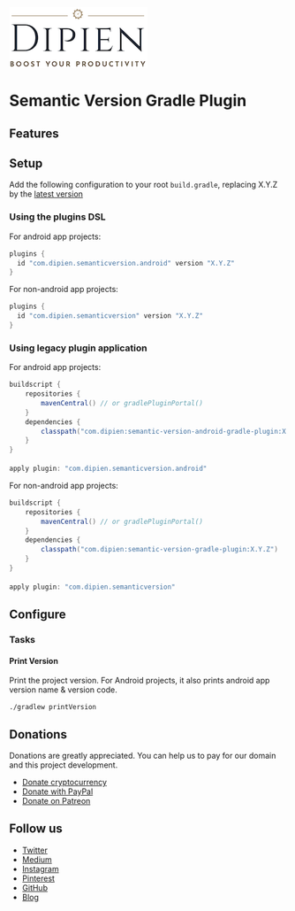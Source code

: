[![Dipien](https://raw.githubusercontent.com/dipien/dipien-component-builder/master/.github/dipien_logo.png)](http://www.dipien.com)

# Semantic Version Gradle Plugin

## Features

## Setup

Add the following configuration to your root `build.gradle`, replacing X.Y.Z by the [latest version](https://github.com/dipien/semantic-version-gradle-plugin/releases/latest)

### Using the plugins DSL

For android app projects:
```groovy
plugins {
  id "com.dipien.semanticversion.android" version "X.Y.Z"
}
```

For non-android app projects:

```groovy
plugins {
  id "com.dipien.semanticversion" version "X.Y.Z"
}
```

### Using legacy plugin application

For android app projects:

```groovy
buildscript {
    repositories {
        mavenCentral() // or gradlePluginPortal()
    }
    dependencies {
        classpath("com.dipien:semantic-version-android-gradle-plugin:X.Y.Z")
    }
}
    
apply plugin: "com.dipien.semanticversion.android"
```

For non-android app projects:

```groovy
buildscript {
    repositories {
        mavenCentral() // or gradlePluginPortal()
    }
    dependencies {
        classpath("com.dipien:semantic-version-gradle-plugin:X.Y.Z")
    }
}
    
apply plugin: "com.dipien.semanticversion"
```

## Configure

### Tasks

#### Print Version
Print the project version. For Android projects, it also prints android app version name & version code.

```
./gradlew printVersion
```

## Donations

Donations are greatly appreciated. You can help us to pay for our domain and this project development.

* [Donate cryptocurrency](http://coinbase.dipien.com/)
* [Donate with PayPal](http://paypal.dipien.com/)
* [Donate on Patreon](http://patreon.dipien.com/)

## Follow us
* [Twitter](http://twitter.dipien.com)
* [Medium](http://medium.dipien.com)
* [Instagram](http://instagram.dipien.com)
* [Pinterest](http://pinterest.dipien.com)
* [GitHub](http://github.dipien.com)
* [Blog](http://blog.dipien.com)
